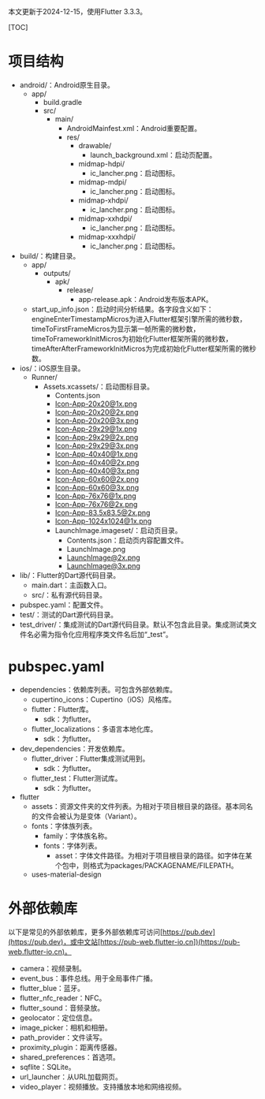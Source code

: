 本文更新于2024-12-15，使用Flutter 3.3.3。

[TOC]

# 项目结构

* android/：Android原生目录。
	* app/
		* build.gradle
		* src/
			* main/
				* AndroidMainfest.xml：Android重要配置。
				* res/
					* drawable/
						* launch_background.xml：启动页配置。
					* midmap-hdpi/
						* ic_lancher.png：启动图标。
					* midmap-mdpi/
						* ic_lancher.png：启动图标。
					* midmap-xhdpi/
						* ic_lancher.png：启动图标。
					* midmap-xxhdpi/
						* ic_lancher.png：启动图标。
					* midmap-xxxhdpi/
						* ic_lancher.png：启动图标。
* build/：构建目录。
	* app/
		* outputs/
			* apk/
				* release/
					* app-release.apk：Android发布版本APK。
	* start_up_info.json：启动时间分析结果。各字段含义如下：engineEnterTimestampMicros为进入Flutter框架引擎所需的微秒数，timeToFirstFrameMicros为显示第一帧所需的微秒数，timeToFrameworkInitMicros为初始化Flutter框架所需的微秒数，timeAfterAfterFrameworkInitMicros为完成初始化Flutter框架所需的微秒数。
* ios/：iOS原生目录。
	* Runner/
		* Assets.xcassets/：启动图标目录。
			* Contents.json
			* Icon-App-20x20@1x.png
			* Icon-App-20x20@2x.png
			* Icon-App-20x20@3x.png
			* Icon-App-29x29@1x.png
			* Icon-App-29x29@2x.png
			* Icon-App-29x29@3x.png
			* Icon-App-40x40@1x.png
			* Icon-App-40x40@2x.png
			* Icon-App-40x40@3x.png
			* Icon-App-60x60@2x.png
			* Icon-App-60x60@3x.png
			* Icon-App-76x76@1x.png
			* Icon-App-76x76@2x.png
			* Icon-App-83.5x83.5@2x.png
			* Icon-App-1024x1024@1x.png
			* LaunchImage.imageset/：启动页目录。
				* Contents.json：启动页内容配置文件。
				* LaunchImage.png
				* LaunchImage@2x.png
				* LaunchImage@3x.png
* lib/：Flutter的Dart源代码目录。
	* main.dart：主函数入口。
	* src/：私有源代码目录。
* pubspec.yaml：配置文件。
* test/：测试的Dart源代码目录。
* test_driver/：集成测试的Dart源代码目录。默认不包含此目录。集成测试类文件名必需为指令化应用程序类文件名后加“_test”。

# pubspec.yaml

* dependencies：依赖库列表。可包含外部依赖库。
	* cupertino_icons：Cupertino（iOS）风格库。
	* flutter：Flutter库。
		* sdk：为flutter。
	* flutter_localizations：多语言本地化库。
		* sdk：为flutter。
* dev_dependencies：开发依赖库。
	* flutter_driver：Flutter集成测试用到。
		* sdk：为flutter。
	* flutter_test：Flutter测试库。
		* sdk：为flutter。
* flutter
	* assets：资源文件夹的文件列表。为相对于项目根目录的路径。基本同名的文件会被认为是变体（Variant）。
	* fonts：字体族列表。
		* family：字体族名称。
		* fonts：字体列表。
			* asset：字体文件路径。为相对于项目根目录的路径。如字体在某个包中，则格式为packages/PACKAGENAME/FILEPATH。
	* uses-material-design

# 外部依赖库

以下是常见的外部依赖库，更多外部依赖库可访问[https://pub.dev](https://pub.dev)，或中文站[https://pub-web.flutter-io.cn])(https://pub-web.flutter-io.cn)。

* camera：视频录制。
* event_bus：事件总线。用于全局事件广播。
* flutter_blue：蓝牙。
* flutter_nfc_reader：NFC。
* flutter_sound：音频录放。
* geolocator：定位信息。
* image_picker：相机和相册。
* path_provider：文件读写。
* proximity_plugin：距离传感器。
* shared_preferences：首选项。
* sqflite：SQLite。
* url_launcher：从URL加载网页。
* video_player：视频播放。支持播放本地和网络视频。
